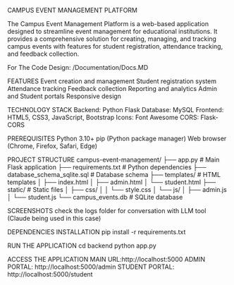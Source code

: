 CAMPUS EVENT MANAGEMENT PLATFORM 

The Campus Event Management Platform is a web-based application designed to streamline event management for educational institutions. It provides a comprehensive solution for creating, managing, and tracking campus events with features for student registration, attendance tracking, and feedback collection.

For The Code Design: /Documentation/Docs.MD


FEATURES
Event creation and management
Student registration system
Attendance tracking
Feedback collection
Reporting and analytics
Admin and Student portals
Responsive design

TECHNOLOGY STACK 
Backend: Python Flask
Database: MySQL 
Frontend: HTML5, CSS3, JavaScript, Bootstrap 
Icons: Font Awesome
CORS: Flask-CORS 

PREREQUISITES
Python 3.10+
pip (Python package manager)
Web browser (Chrome, Firefox, Safari, Edge)

PROJECT STRUCTURE
campus-event-management/
├── app.py                 # Main Flask application
├── requirements.txt       # Python dependencies
├── database_schema_sqlite.sql  # Database schema
├── templates/            # HTML templates
│   ├── index.html
│   ├── admin.html
│   └── student.html
├── static/              # Static files
│   ├── css/
│   │   └── style.css
│   └── js/
│       ├── admin.js
│       └── student.js
└── campus_events.db     # SQLite database

SCREENSHOTS
check the logs folder for conversation with LLM tool (Claude being used in this case)

DEPENDENCIES INSTALLATION
pip install -r requirements.txt

RUN THE APPLICATION
cd backend
python app.py 

ACCESS THE APPLICATION
MAIN URL:http://localhost:5000
ADMIN PORTAL: http://localhost:5000/admin
STUDENT PORTAL: http://localhost:5000/student
